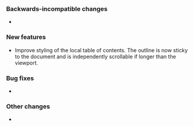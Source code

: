 <!-- Delete the sections that don't apply -->

### Backwards-incompatible changes

-

### New features

- Improve styling of the local table of contents. The outline is now sticky to the document and is independently scrollable if longer than the viewport.

### Bug fixes

-

### Other changes

-
